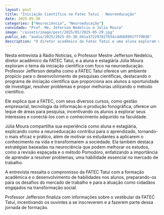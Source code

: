 ```yaml
---
layout: post
title: "Iniciação Científica na Fatec Tatuí - Neuroeducação"
date: 2025-05-30
categories: ["Neurociência", "Neuroeducação"]
convidado: "Prof. Me. Jeferson Nedelciu e Júlia Moura"
image: "/assets/image/post/2025/05/2025-05-29.jpg"
public_id: "audio/2025/2025-05-30_d41a372297027b54cdd668991fff9036"
description: "O diretor acadêmico da Fatec Tatuí e uma aluna exploram o tema da iniciação científica com foco na neuroeducação. É detalhado como a instituição oferece ambiente propício para desenvolvimento de pesquisas científicas, destacando o programa de iniciação científica que proporciona aos alunos a oportunidade de investigar, resolver problemas e propor melhorias utilizando o método científico. A aluna compartilha sua experiência explicando como a neuroeducação contribui para o aprendizado, tornando-o mais eficaz e prático. São apresentadas estratégias baseadas na neurociência que podem melhorar os estudos, como revisão espaçada e método Pomodoro."
---
```


Nesta entrevista à Rádio Notícias, o Professor Mestre Jefferson Nedelciu, diretor acadêmico da FATEC Tatuí, e a aluna e estagiária Júlia Moura exploram o tema da iniciação científica com foco na neuroeducação.  
Professor Jefferson detalha como a FATEC Tatuí oferece um ambiente propício para o desenvolvimento de pesquisas científicas, destacando o programa de iniciação científica que proporciona aos alunos a oportunidade de investigar, resolver problemas e propor melhorias utilizando o método científico.  

Ele explica que a FATEC, com seus diversos cursos, como gestão empresarial, tecnologia da informação e produção fonográfica, oferece um leque de áreas para pesquisa, incentivando os alunos a explorar seus interesses e conectá-los com o conhecimento adquirido na faculdade.  

Júlia Moura compartilha sua experiência como aluna e estagiária, explicando como a neuroeducação contribui para o aprendizado, tornando-o mais eficaz e prático, além de motivar os estudantes a aplicarem o conhecimento na vida e transformarem a sociedade. Ela também destaca estratégias baseadas na neurociência que podem melhorar os estudos, como a revisão espaçada e o método Pomodoro, enfatizando a importância de aprender a resolver problemas, uma habilidade essencial no mercado de trabalho.  

A entrevista ressalta o compromisso da FATEC Tatuí com a formação acadêmica e o desenvolvimento de habilidades nos alunos, preparando-os para os desafios do mercado de trabalho e para a atuação como cidadãos engajados na transformação social.  

Professor Jefferson finaliza com informações sobre o vestibular da FATEC Tatuí, incentivando os ouvintes a se inscreverem e a fazerem parte dessa jornada de formação.